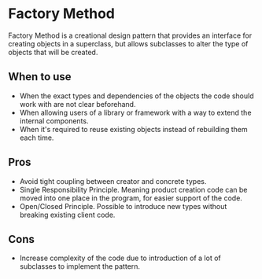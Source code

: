 # Factory Method

Factory Method is a creational design pattern that provides an interface for creating objects in a superclass, but allows subclasses to alter the type of objects that will be created.

## When to use

* When the exact types and dependencies of the objects the code should work with are not clear beforehand.
* When allowing users of a library or framework with a way to extend the internal components.
* When it's required to reuse existing objects instead of rebuilding them each time.

## Pros

* Avoid tight coupling between creator and concrete types.
* Single Responsibility Principle. Meaning product creation code can be moved into one place in the program, for easier support of the code.
* Open/Closed Principle. Possible to introduce new types without breaking existing client code.

## Cons

* Increase complexity of the code due to introduction of a lot of subclasses to implement the pattern.